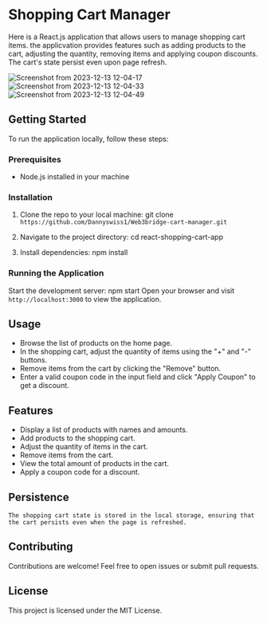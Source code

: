 # Shopping Cart Manager
Here is a React.js application that allows users to manage shopping cart items. the applicvation provides features such as adding products to the cart, adjusting the quantity, removing items and applying coupon discounts. The cart's state persist even upon page refresh.

![Screenshot from 2023-12-13 12-04-17](https://github.com/Dannyswiss1/Web3Bride-cart-manager/assets/137540755/9b84a1a8-178b-480c-8428-a1d973c6733e)
![Screenshot from 2023-12-13 12-04-33](https://github.com/Dannyswiss1/Web3Bride-cart-manager/assets/137540755/0fba0168-8850-4f26-b367-5d21d2ed37fb)
![Screenshot from 2023-12-13 12-04-49](https://github.com/Dannyswiss1/Web3Bride-cart-manager/assets/137540755/210d1681-1c52-4ee1-a953-9d02e8ba7ef7)



## Getting Started
To run the application locally, follow these steps:

### Prerequisites
* Node.js installed in your machine

### Installation
1. Clone the repo to your local machine:
   git clone `https://github.com/Dannyswiss1/Web3bridge-cart-manager.git`
2. Navigate to the project directory:
   cd react-shopping-cart-app

  1. Install dependencies:
     npm install

### Running the Application
Start the development server:
  npm start
Open your browser and visit `http://localhost:3000` to view the application.

## Usage
 * Browse the list of products on the home page.
 * In the shopping cart, adjust the quantity of items using the "+" and "-" buttons.
 * Remove items from the cart by clicking the "Remove" button.
 * Enter a valid coupon code in the input field and click "Apply Coupon" to get a discount.

## Features
  * Display a list of products with names and amounts.
  * Add products to the shopping cart.
  * Adjust the quantity of items in the cart.
  * Remove items from the cart.
  * View the total amount of products in the cart.
  * Apply a coupon code for a discount.

## Persistence
    The shopping cart state is stored in the local storage, ensuring that the cart persists even when the page is refreshed.

## Contributing
Contributions are welcome! Feel free to open issues or submit pull requests.

## License
This project is licensed under the MIT License.
